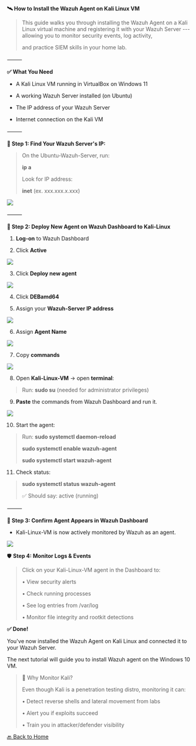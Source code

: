 ﻿**🛰️ How to Install the Wazuh Agent on Kali Linux VM**

> This guide walks you through installing the Wazuh Agent on a Kali
> Linux virtual machine and registering it with your Wazuh Server ---
> allowing you to monitor security events, log activity,
>
> and practice SIEM skills in your home lab.

⸻

**✅ What You Need**

- A Kali Linux VM running in VirtualBox on Windows 11

- A working Wazuh Server installed (on Ubuntu)

- The IP address of your Wazuh Server

- Internet connection on the Kali VM

⸻

**🧠 Step 1: Find Your Wazuh Server's IP:**

> On the Ubuntu-Wazuh-Server, run:
>
> **ip a**
>
> Look for IP address:
>
> **inet** (ex. xxx.xxx.x.xxx)
>
![](../images/6kali-agent2-images/1.png) 

⸻

**🧰 Step 2: Deploy New Agent on Wazuh Dashboard to Kali-Linux**

1.  **Log-on** to Wazuh Dashboard

2.  Click **Active**

![](../images/6kali-agent2-images/2.png) 

3.  Click **Deploy new agent**

![](../images/6kali-agent2-images/3.png) 

4.  Click **DEBamd64**

5.  Assign your **Wazuh-Server IP address**

![](../images/6kali-agent2-images/4.png) 

6.  Assign **Agent Name**

![](../images/6kali-agent2-images/5.png) 

7.  Copy **commands**

![](../images/6kali-agent2-images/6.png) 

8.  Open **Kali-Linux-VM** -\> open **terminal**:

> Run: **sudo su** (needed for administrator privileges)

9.  **Paste** the commands from Wazuh Dashboard and run it.

![](../images/6kali-agent2-images/7.png) 

10. Start the agent:

> Run: **sudo systemctl daemon-reload**
>
> **sudo systemctl enable wazuh-agent**
>
> **sudo systemctl start wazuh-agent**

11. Check status:

> **sudo systemctl status wazuh-agent**
>
> ✅ Should say: active (running)

⸻

**🔄 Step 3: Confirm Agent Appears in Wazuh Dashboard**

- Kali-Linux-VM is now actively monitored by Wazuh as an agent.

![](../images/6kali-agent2-images/8.png) 

🛡️ **Step 4: Monitor Logs & Events**

> Click on your Kali-Linux-VM agent in the Dashboard to:
>
> • View security alerts
>
> • Check running processes
>
> • See log entries from /var/log
>
> • Monitor file integrity and rootkit detections

**✅ Done!**

You've now installed the Wazuh Agent on Kali Linux and connected it to
your Wazuh Server.

The next tutorial will guide you to install Wazuh agent on the Windows
10 VM.

> 🧠 Why Monitor Kali?
>
> Even though Kali is a penetration testing distro, monitoring it can:
>
> • Detect reverse shells and lateral movement from labs
>
> • Alert you if exploits succeed
>
> • Train you in attacker/defender visibility

[🔙 Back to Home](../index.md)
